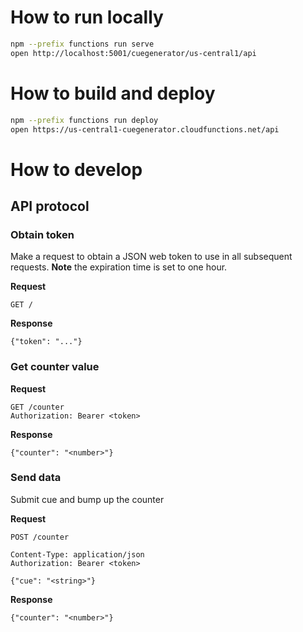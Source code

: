 # How to run locally

```bash
npm --prefix functions run serve
open http://localhost:5001/cuegenerator/us-central1/api
```

# How to build and deploy

```bash
npm --prefix functions run deploy
open https://us-central1-cuegenerator.cloudfunctions.net/api
```

# How to develop

## API protocol

### Obtain token

Make a request to obtain a JSON web token to use in all subsequent requests. **Note** the expiration time is set to one hour.

**Request**

```
GET /
```

**Response**

```
{"token": "..."}
```

### Get counter value

**Request**

```
GET /counter
Authorization: Bearer <token>
```

**Response**

```
{"counter": "<number>"}
```

### Send data

Submit cue and bump up the counter

**Request**

```
POST /counter

Content-Type: application/json
Authorization: Bearer <token>

{"cue": "<string>"}
```

**Response**

```
{"counter": "<number>"}
```
